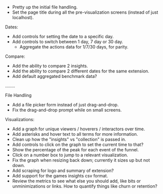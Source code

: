 - Pretty up the initial file handling.
- Set the page title during all the pre-visualization screens (instead of just localhost).

Dates:
- Add controls for setting the date to a specific day.
- Add controls to switch between 1 day, 7 day or 30 day.
    - Aggregate the actions data for 1/7/30 days, for parity.

Compare:
- Add the ability to compare 2 insights.
- Add the ability to compare 2 different dates for the same extension.
- Add default aggregated benchmark data?

........

File Handling
- Add a file picker form instead of just drag-and-drop.
- Fix the drag-and-drop prompt while on small screens.

Visualizations:
- Add a graph for unique viewers / hoverers / interactors over time.
- Add asterisks and hover text to all terms for more information.
- Clean up how the "insights" vs "collection" is passed in.
- Add controls to click on the graph to set the current time to that?
- Show the percentage of the peak for each event of the funnel.
- Click on a number box to jump to a relevant visualization.
- Fix the graph when resizing back down; currently it sizes up but not down.
- Add scraping for logo and summary of extension?
- Add support for the games insights csv format.
- Review the metrics to see what else you should add, like bits or unminimizations or links. How to quantify things like churn or retention?
